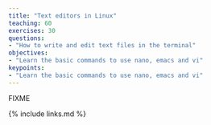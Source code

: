 ```yaml
---
title: "Text editors in Linux"
teaching: 60
exercises: 30
questions:
- "How to write and edit text files in the terminal"
objectives:
- "Learn the basic commands to use nano, emacs and vi"
keypoints:
- "Learn the basic commands to use nano, emacs and vi"
---
```

FIXME

{% include links.md %}
